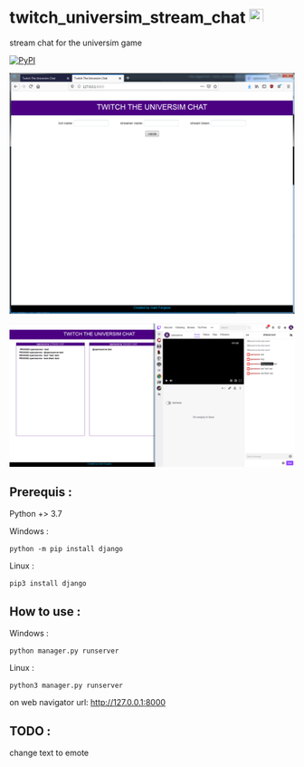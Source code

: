 # twitch_universim_stream_chat <img src="twitch.ico" width="25" height="25" >
stream chat for the universim game

[![PyPI](https://img.shields.io/pypi/l/simplelogging.svg)](https://github.com/gaelfargeas/twitch_universim_streamer_chat/blob/master/LICENSE)

![main page](index.png)

![logged](logged.png)

## Prerequis :

Python +> 3.7

Windows :

    python -m pip install django

Linux :

    pip3 install django

## How to use :

Windows :

    python manager.py runserver

Linux :

    python3 manager.py runserver


on web navigator url: http://127.0.0.1:8000




## TODO :
change text to emote